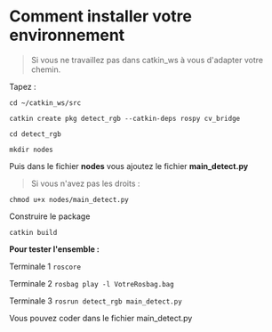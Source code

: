 # Comment installer votre environnement

> Si vous ne travaillez pas dans catkin_ws à vous d'adapter votre chemin.

Tapez :

`cd ~/catkin_ws/src`

`catkin create pkg detect_rgb --catkin-deps rospy cv_bridge`

`cd detect_rgb`

`mkdir nodes`

Puis dans le fichier **nodes** vous ajoutez le fichier **main_detect.py**

> Si vous n'avez pas les droits :

`chmod u+x nodes/main_detect.py`

Construire le package

`catkin build`

**Pour tester l'ensemble :**

Terminale 1 `roscore`

Terminale 2 `rosbag play -l VotreRosbag.bag`

Terminale 3 `rosrun detect_rgb main_detect.py`

Vous pouvez coder dans le fichier main_detect.py
